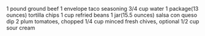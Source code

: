1 pound ground beef
1 envelope taco seasoning
3/4 cup water
1 package(13 ounces) tortilla chips
1 cup refried beans
1 jar(15.5 ounces) salsa con queso dip
2 plum tomatoes, chopped
1/4 cup minced fresh chives, optional
1/2 cup sour cream